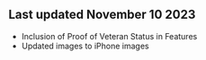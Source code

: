 ## Last updated November 10 2023 
 - Inclusion of Proof of Veteran Status in Features
 - Updated images to iPhone images 
